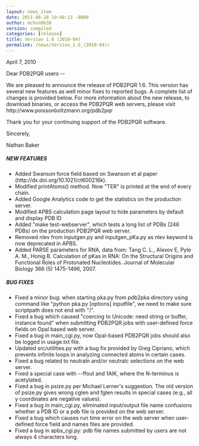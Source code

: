 ```yaml
---
layout: news_item
date: 2011-08-28 19:48:13 -0800
author: mchun0630
version: compiled
categories: [release]
title: Version 1.6 (2010-04)
permalink: /news/Version_1.6_(2010-04)/
---
```


<p>April 7, 2010</p>
<p>
Dear PDB2PQR users --
</p>
<p>
We are pleased to announce the release of PDB2PQR 1.6.  This version has several new features as well minor fixes to reported bugs.  A complete list of changes is provided below.  For more information about the new release, to download binaries, or access the PDB2PQR web servers, please visit http://www.poissonboltzmann.org/pdb2pqr
</p>
<p>
Thank you for your continuing support of the PDB2PQR software.
</p>
<p>
Sincerely,
</p>
<p>
Nathan Baker
</p>

<h5>NEW FEATURES</h5>
<ul>
<li>Added Swanson force field based on Swanson et al paper (http://dx.doi.org/10.1021/ct600216k).</li>
<li>Modified printAtoms() method. Now "TER" is printed at the end of every chain.</li>
<li>Added Google Analytics code to get the statistics on the production server.</li>
<li>Modified APBS calculation page layout to hide parameters by default and display PDB ID</li>
<li>Added "make test-webserver", which tests a long list of PDBs (246 PDBs) on the production PDB2PQR web server.</li>
<li>Removed nlev from inputgen.py and inputgen_pKa.py as nlev keyword is now deprecated in APBS.</li>
<li>Added PARSE parameters for RNA, data from: Tang C. L., Alexov E, Pyle A. M., Honig B. Calculation of pKas in RNA: On the Structural Origins and Functional Roles of Protonated Nucleotides. Journal of Molecular Biology 366 (5) 1475-1496, 2007.
</li>
</ul>

<h5>BUG FIXES</h5>
<ul>
<li>Fixed a minor bug: when starting pka.py from pdb2pka directory using command like "python pka.py [options] inputfile", we need to make sure scriptpath does not end with "/".</li>
<li>Fixed a bug which caused "coercing to Unicode: need string or buffer, instance found" when submitting PDB2PQR jobs with user-defined force fields on Opal based web server. </li>
<li> Fixed a bug in main_cgi.py, now Opal-based PDB2PQR jobs should also be logged in usage.txt file.</li>
<li>Updated src/utilities.py with a bug fix provided by Greg Cipriano, which prevents infinite loops in analyzing connected atoms in certain cases.</li>
<li>Fixed a bug related to neutraln and/or neutralc selections on the web server.</li>
<li> Fixed a special case with --ffout and 1AIK, where the N-terminus is acetylated.</li>
<li> Fixed a bug in psize.py per Michael Lerner's suggestion. The old version of psize.py gives wrong cglen and fglen results in special cases (e.g., all y coordinates are negative values).</li>
<li> Fixed a bug in main_cgi.py, eliminated input/output file name confusions whether a PDB ID or a pdb file is provided on the web server.</li>
<li> Fixed a bug which causes run time error on the web server when user-defined force field and names files are provided.</li>
<li>Fixed a bug in apbs_cgi.py: pdb file names submitted by users are not always 4 characters long.</li>
</ul>

